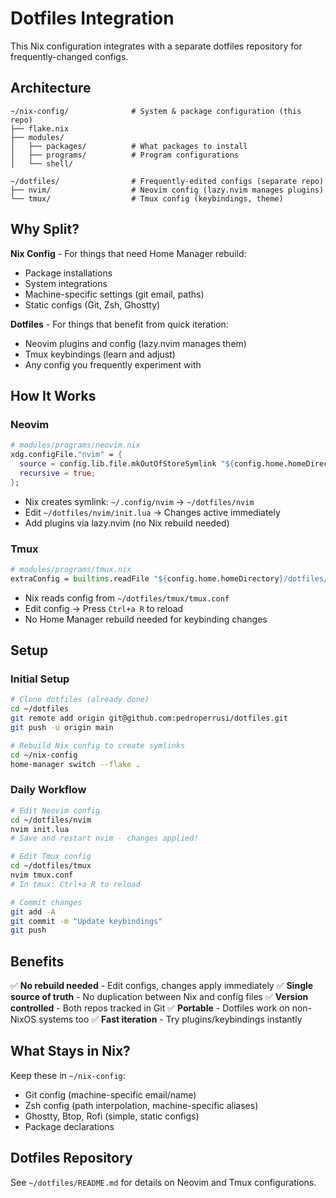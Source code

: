 # Dotfiles Integration

This Nix configuration integrates with a separate dotfiles repository for frequently-changed configs.

## Architecture

```
~/nix-config/              # System & package configuration (this repo)
├── flake.nix
├── modules/
│   ├── packages/          # What packages to install
│   ├── programs/          # Program configurations
│   └── shell/

~/dotfiles/                # Frequently-edited configs (separate repo)
├── nvim/                  # Neovim config (lazy.nvim manages plugins)
└── tmux/                  # Tmux config (keybindings, theme)
```

## Why Split?

**Nix Config** - For things that need Home Manager rebuild:

- Package installations
- System integrations
- Machine-specific settings (git email, paths)
- Static configs (Git, Zsh, Ghostty)

**Dotfiles** - For things that benefit from quick iteration:

- Neovim plugins and config (lazy.nvim manages them)
- Tmux keybindings (learn and adjust)
- Any config you frequently experiment with

## How It Works

### Neovim

```nix
# modules/programs/neovim.nix
xdg.configFile."nvim" = {
  source = config.lib.file.mkOutOfStoreSymlink "${config.home.homeDirectory}/dotfiles/nvim";
  recursive = true;
};
```

- Nix creates symlink: `~/.config/nvim` → `~/dotfiles/nvim`
- Edit `~/dotfiles/nvim/init.lua` → Changes active immediately
- Add plugins via lazy.nvim (no Nix rebuild needed)

### Tmux

```nix
# modules/programs/tmux.nix
extraConfig = builtins.readFile "${config.home.homeDirectory}/dotfiles/tmux/tmux.conf";
```

- Nix reads config from `~/dotfiles/tmux/tmux.conf`
- Edit config → Press `Ctrl+a R` to reload
- No Home Manager rebuild needed for keybinding changes

## Setup

### Initial Setup

```bash
# Clone dotfiles (already done)
cd ~/dotfiles
git remote add origin git@github.com:pedroperrusi/dotfiles.git
git push -u origin main

# Rebuild Nix config to create symlinks
cd ~/nix-config
home-manager switch --flake .
```

### Daily Workflow

```bash
# Edit Neovim config
cd ~/dotfiles/nvim
nvim init.lua
# Save and restart nvim - changes applied!

# Edit Tmux config
cd ~/dotfiles/tmux
nvim tmux.conf
# In tmux: Ctrl+a R to reload

# Commit changes
git add -A
git commit -m "Update keybindings"
git push
```

## Benefits

✅ **No rebuild needed** - Edit configs, changes apply immediately
✅ **Single source of truth** - No duplication between Nix and config files
✅ **Version controlled** - Both repos tracked in Git
✅ **Portable** - Dotfiles work on non-NixOS systems too
✅ **Fast iteration** - Try plugins/keybindings instantly

## What Stays in Nix?

Keep these in `~/nix-config`:

- Git config (machine-specific email/name)
- Zsh config (path interpolation, machine-specific aliases)
- Ghostty, Btop, Rofi (simple, static configs)
- Package declarations

## Dotfiles Repository

See `~/dotfiles/README.md` for details on Neovim and Tmux configurations.
